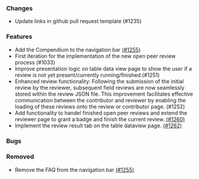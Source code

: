 ### Changes
- Update links in github pull request template (#1235)

### Features
- Add the Compendium to the navigation bar [(#1255)](https://github.com/OpenEnergyPlatform/oeplatform/pull/1255)
- First iteration for the implementation of the new open peer review process (#1033)
- Improve presentation logic on table data view page to show the user if a review is not yet present/currently running/finished.(#1251)
- Enhanced review functionality: Following the submission of the initial review by the reviewer, subsequent field reviews are now seamlessly stored within the review JSON file. This improvement facilitates effective communication between the contributor and reviewer by enabling the loading of these reviews onto the review or contributor page. (#1252)
- Add functionality to handel finished open peer reviews and extend the reviewer page to grant a badge and finish the current review.  [(#1260)](https://github.com/OpenEnergyPlatform/oeplatform/pull/1260)
- Implement the review result tab on the table dataview page. [(#1262)](https://github.com/OpenEnergyPlatform/oeplatform/pull/1262)


### Bugs

### Removed
- Remove the FAQ from the navigation bar [(#1255)](https://github.com/OpenEnergyPlatform/oeplatform/pull/1255)
